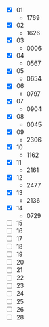 * [X] 01
  * 1769
* [X] 02
  * 1626
* [X] 03
  * 0006
* [X] 04
  * 0567
* [X] 05
  * 0654
* [X] 06
  * 0797
* [X] 07
  * 0904
* [X] 08
  * 0045
* [X] 09
  * 2306
* [X] 10
  * 1162
* [X] 11
  * 2161
* [X] 12
  * 2477
* [X] 13
  * 2136
* [X] 14
  * 0729
* [ ] 15
* [ ] 16
* [ ] 17
* [ ] 18
* [ ] 19
* [ ] 20
* [ ] 21
* [ ] 22
* [ ] 23
* [ ] 24
* [ ] 25
* [ ] 26
* [ ] 28